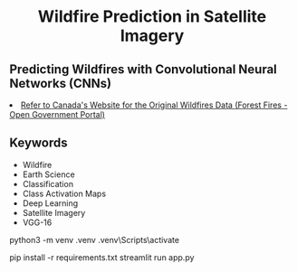 <h1  align=center  >Wildfire Prediction in Satellite Imagery</h1>

<h2>Predicting Wildfires with Convolutional Neural Networks (CNNs)</h2>

<li><a href='https://open.canada.ca/data/en/dataset/9d8f219c-4df0-4481-926f-8a2a532ca003'>Refer to Canada's Website for the Original Wildfires Data (Forest Fires - Open Government Portal)</a></li>

<h2>Keywords</h2>
<ul>
  <li>Wildfire</li>
  <li>Earth Science</li>
  <li>Classification</li>
  <li>Class Activation Maps</li>
  <li>Deep Learning</li>
  <li>Satellite Imagery</li>
  <li>VGG-16</li>
</ul>

python3 -m venv .venv
.venv\Scripts\activate

pip install -r requirements.txt
streamlit run app.py
